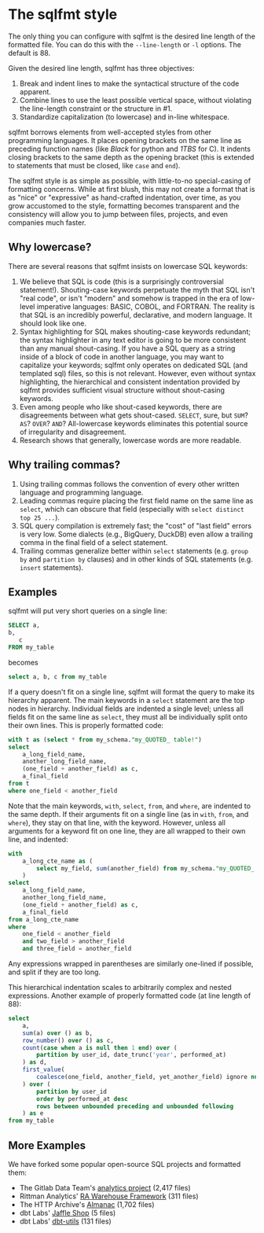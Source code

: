 # The sqlfmt style
The only thing you can configure with sqlfmt is the desired line length of the formatted file. You can do this with the `--line-length` or `-l` options. The default is 88.

Given the desired line length, sqlfmt has three objectives:
1. Break and indent lines to make the syntactical structure of the code apparent.
2. Combine lines to use the least possible vertical space, without violating the line-length constraint or the structure in #1.
3. Standardize capitalization (to lowercase) and in-line whitespace.

sqlfmt borrows elements from well-accepted styles from other programming languages. It places opening brackets on the same line as preceding function names (like *Black* for python and *1TBS* for C). It indents closing brackets to the same depth as the opening bracket (this is extended to statements that must be closed, like `case` and `end`).

The sqlfmt style is as simple as possible, with little-to-no special-casing of formatting concerns. While at first blush, this may not create a format that is as "nice" or "expressive" as hand-crafted indentation, over time, as you grow accustomed to the style, formatting becomes transparent and the consistency will allow you to jump between files, projects, and even companies much faster.

## Why lowercase?
There are several reasons that sqlfmt insists on lowercase SQL keywords:
1. We believe that SQL is code (this is a surprisingly controversial statement!). Shouting-case keywords perpetuate the myth that SQL isn't "real code", or isn't "modern" and somehow is trapped in the era of low-level imperative languages: BASIC, COBOL, and FORTRAN. The reality is that SQL is an incredibly powerful, declarative, and modern language. It should look like one.
1. Syntax highlighting for SQL makes shouting-case keywords redundant; the syntax highlighter in any text editor is going to be more consistent than any manual shout-casing. If you have a SQL query as a string inside of a block of code in another language, you may want to capitalize your keywords; sqlfmt only operates on dedicated SQL (and templated sql) files, so this is not relevant. However, even without syntax highlighting, the hierarchical and consistent indentation provided by sqlfmt provides sufficient visual structure without shout-casing keywords.
1. Even among people who like shout-cased keywords, there are disagreements between what gets shout-cased. `SELECT`, sure, but `SUM`? `AS`? `OVER`? `AND`? All-lowercase keywords eliminates this potential source of irregularity and disagreement.
1. Research shows that generally, lowercase words are more readable.

## Why trailing commas?
1. Using trailing commas follows the convention of every other written language and programming language.
1. Leading commas require placing the first field name on the same line as `select`, which can obscure that field (especially with `select distinct top 25 ...`).
1. SQL query compilation is extremely fast; the "cost" of "last field" errors is very low. Some dialects (e.g., BigQuery, DuckDB) even allow a trailing comma in the final field of a select statement.
1. Trailing commas generalize better within `select` statements (e.g. `group by` and `partition by` clauses) and in other kinds of SQL statements (e.g. `insert` statements).

## Examples

sqlfmt will put very short queries on a single line:

```sql
SELECT a,
b,
   c
FROM my_table
```
becomes
```sql
select a, b, c from my_table
```

If a query doesn't fit on a single line, sqlfmt will format the query to make its hierarchy apparent. The main keywords in a `select` statement are the top nodes in hierarchy. Individual fields are indented a single level; unless all fields fit on the same line as `select`, they must all be individually split onto their own lines. This is properly formatted code:
```sql
with t as (select * from my_schema."my_QUOTED_ table!")
select
    a_long_field_name,
    another_long_field_name,
    (one_field + another_field) as c,
    a_final_field
from t
where one_field < another_field
```

Note that the main keywords, `with`, `select`, `from`, and `where`, are indented to the same depth. If their arguments fit on a single line (as in `with`, `from`, and `where`), they stay on that line, with the keyword. However, unless all arguments for a keyword fit on one line, they are all wrapped to their own line, and indented:

```sql
with
    a_long_cte_name as (
        select my_field, sum(another_field) from my_schema."my_QUOTED_ table!"
    )
select
    a_long_field_name,
    another_long_field_name,
    (one_field + another_field) as c,
    a_final_field
from a_long_cte_name
where
    one_field < another_field
    and two_field > another_field
    and three_field = another_field
```

Any expressions wrapped in parentheses are similarly one-lined if possible, and split if they are too long.

This hierarchical indentation scales to arbitrarily complex and nested expressions. Another example of properly formatted code (at line length of 88):

```sql
select
    a,
    sum(a) over () as b,
    row_number() over () as c,
    count(case when a is null then 1 end) over (
        partition by user_id, date_trunc('year', performed_at)
    ) as d,
    first_value(
        coalesce(one_field, another_field, yet_another_field) ignore nulls
    ) over (
        partition by user_id
        order by performed_at desc
        rows between unbounded preceding and unbounded following
    ) as e
from my_table
```

## More Examples
We have forked some popular open-source SQL projects and formatted them:
- The Gitlab Data Team's [analytics project](https://github.com/tconbeer/gitlab-analytics-sqlfmt/tree/main/transform/snowflake-dbt) (2,417 files)
- Rittman Analytics' [RA Warehouse Framework](https://github.com/tconbeer/rittman_ra_data_warehouse) (311 files)
- The HTTP Archive's [Almanac](https://github.com/tconbeer/http_archive_almanac/tree/main/sql) (1,702 files)
- dbt Labs' [Jaffle Shop](https://github.com/tconbeer/jaffle_shop) (5 files)
- dbt Labs' [dbt-utils](https://github.com/tconbeer/dbt-utils) (131 files)